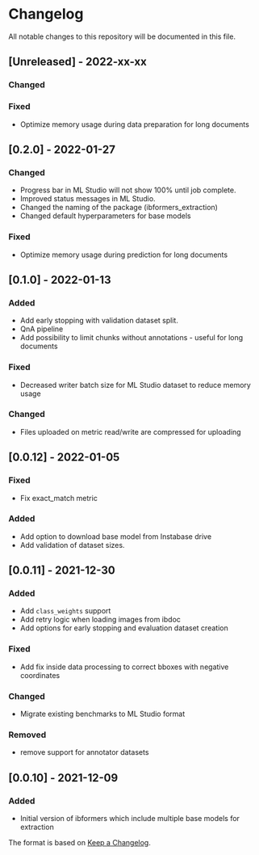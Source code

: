 # Changelog

All notable changes to this repository will be documented in this file.

## [Unreleased] - 2022-xx-xx

### Changed

### Fixed
- Optimize memory usage during data preparation for long documents

## [0.2.0] - 2022-01-27

### Changed
- Progress bar in ML Studio will not show 100% until job complete.
- Improved status messages in ML Studio.
- Changed the naming of the package (ibformers_extraction)
- Changed default hyperparameters for base models

### Fixed
- Optimize memory usage during prediction for long documents

## [0.1.0] - 2022-01-13
### Added
- Add early stopping with validation dataset split.
- QnA pipeline
- Add possibility to limit chunks without annotations - useful for long documents

### Fixed
- Decreased writer batch size for ML Studio dataset to reduce memory usage

### Changed
- Files uploaded on metric read/write are compressed for uploading

## [0.0.12] - 2022-01-05
### Fixed
- Fix exact_match metric
### Added
- Add option to download base model from Instabase drive
- Add validation of dataset sizes.

## [0.0.11] - 2021-12-30
### Added
- Add `class_weights` support
- Add retry logic when loading images from ibdoc
- Add options for early stopping and evaluation dataset creation
### Fixed
- Add fix inside data processing to correct bboxes with negative coordinates
### Changed
- Migrate existing benchmarks to ML Studio format
### Removed
- remove support for annotator datasets

## [0.0.10] - 2021-12-09
### Added
- Initial version of ibformers which include multiple base models for extraction


The format is based on [Keep a Changelog](http://keepachangelog.com/en/1.0.0/).
